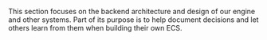 This section focuses on the backend architecture and design of our engine and other systems. Part of its purpose is to help document decisions and let others learn from them when building their own ECS.
